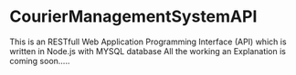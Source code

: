 # CourierManagementSystemAPI
This is an RESTfull Web Application Programming Interface (API) which is written in Node.js with MYSQL database
All the working an Explanation is coming soon.....
